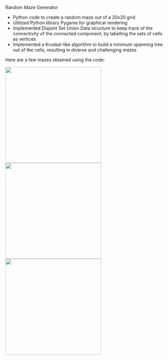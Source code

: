 Random Maze Generator

- Python code to create a random maze out of a 20x20 grid
- Utilized Python library Pygame for graphical rendering
- Implemented Disjoint Set Union Data structure to keep track of the connectivity of the connected component, by labelling the sets of cells as vertices
- Implemented a Kruskal-like algorithm to build a minimum spanning tree out of the cells, resulting in diverse and challenging mazes


Here are a few mazes obtained using the code:

<img src="https://github.com/arvindf216/Random-Maze-Generator/assets/138092643/d355424c-36d4-440b-8649-53e58f22c009" width="300" height="300">

<img src="https://github.com/arvindf216/Random-Maze-Generator/assets/138092643/df2c803a-dc8c-4412-813f-2f3aff811a50" width="300" height="300">

<img src="https://github.com/arvindf216/Random-Maze-Generator/assets/138092643/b2a7a5fe-6d84-49d3-9939-fb157e68e341" width="300" height="300">


